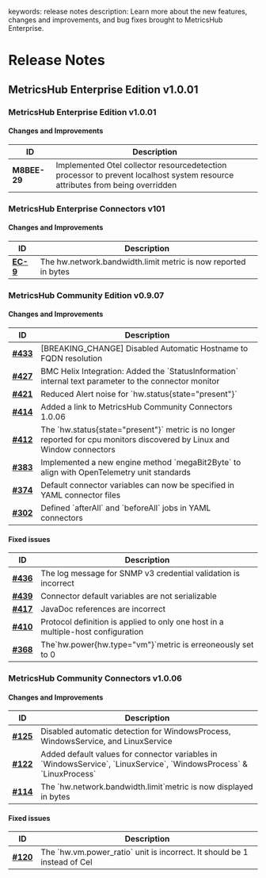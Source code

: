 keywords: release notes
description: Learn more about the new features, changes and improvements, and bug fixes brought to MetricsHub Enterprise. 

# Release Notes

## MetricsHub Enterprise Edition v1.0.01 

### MetricsHub Enterprise Edition v1.0.01

#### Changes and Improvements

| ID           | Description                                                                                                                  |
|--------------|------------------------------------------------------------------------------------------------------------------------------|
| **M8BEE-29** | Implemented Otel collector resourcedetection processor to prevent localhost system resource attributes from being overridden |
 

### MetricsHub Enterprise Connectors v101

#### Changes and Improvements

| ID           | Description                                                                                                                  |
|--------------|------------------------------------------------------------------------------------------------------------------------------|
| [**EC-9**](https://sentrysoftware.atlassian.net/browse/EC-9) | The hw.network.bandwidth.limit metric is now reported in bytes |
  
### MetricsHub Community Edition v0.9.07

#### Changes and Improvements

| ID                                                                   | Description                                                                                                                |
|----------------------------------------------------------------------|----------------------------------------------------------------------------------------------------------------------------|
| **[\#433](https://github.com/sentrysoftware/metricshub/issues/433)** | [BREAKING_CHANGE] Disabled Automatic Hostname to FQDN resolution                                                           |
| **[\#427](https://github.com/sentrysoftware/metricshub/issues/427)** | BMC Helix Integration: Added the \`StatusInformation\` internal text parameter to the connector monitor                    |
| **[\#421](https://github.com/sentrysoftware/metricshub/issues/421)** | Reduced Alert noise for \`hw.status{state="present"}\`                                                                     |
| **[\#414](https://github.com/sentrysoftware/metricshub/issues/414)** | Added a link to MetricsHub Community Connectors 1.0.06                                                                     |
| **[\#412](https://github.com/sentrysoftware/metricshub/issues/412)** | The \`hw.status{state="present"}\` metric is no longer reported for cpu monitors discovered by Linux and Window connectors |
| **[\#383](https://github.com/sentrysoftware/metricshub/issues/383)** | Implemented a new engine method \`megaBit2Byte\` to align with OpenTelemetry unit standards                                |
| **[\#374](https://github.com/sentrysoftware/metricshub/issues/374)** | Default connector variables can now be specified in YAML connector files                                                   |
| **[\#302](https://github.com/sentrysoftware/metricshub/issues/302)** | Defined \`afterAll\` and \`beforeAll\` jobs in YAML connectors                                                             |

#### Fixed issues

| ID                                                                   | Description                                                                      |
|----------------------------------------------------------------------|----------------------------------------------------------------------------------|
| [**\#436**](https://github.com/sentrysoftware/metricshub/issues/436) | The log message for SNMP v3 credential validation is incorrect                   |
| [**\#439**](https://github.com/sentrysoftware/metricshub/issues/439) | Connector default variables are not serializable                                 |
| [**\#417**](https://github.com/sentrysoftware/metricshub/issues/417) | JavaDoc references are incorrect                                                 |
| [**\#410**](https://github.com/sentrysoftware/metricshub/issues/410) | Protocol definition is applied to only one host in a multiple-host configuration |
| [**\#368**](https://github.com/sentrysoftware/metricshub/issues/368) | The\`hw.power{hw.type="vm"}\`metric is erreoneously set to 0                     |

### MetricsHub Community Connectors v1.0.06

#### Changes and Improvements

| ID                                                                                        | Description                                                                                                                 |
|-------------------------------------------------------------------------------------------|-----------------------------------------------------------------------------------------------------------------------------|
| [**\#125**](https://github.com/sentrysoftware/metricshub-community-connectors/issues/125) | Disabled automatic detection for WindowsProcess, WindowsService, and LinuxService                                           |
| [**\#122**](https://github.com/sentrysoftware/metricshub-community-connectors/issues/122) | Added default values for connector variables in \`WindowsService\`, \`LinuxService\`, \`WindowsProcess\` & \`LinuxProcess\` |
| [**\#114**](https://github.com/sentrysoftware/metricshub-community-connectors/issues/114) | The \`hw.network.bandwidth.limit\`metric is now displayed in bytes                                                          |

#### Fixed issues
|  ID |  Description |
|---|---|
| [**\#120**](https://github.com/sentrysoftware/metricshub-community-connectors/issues/120)  | The \`hw.vm.power_ratio\` unit is incorrect. It should be 1 instead of Cel  |